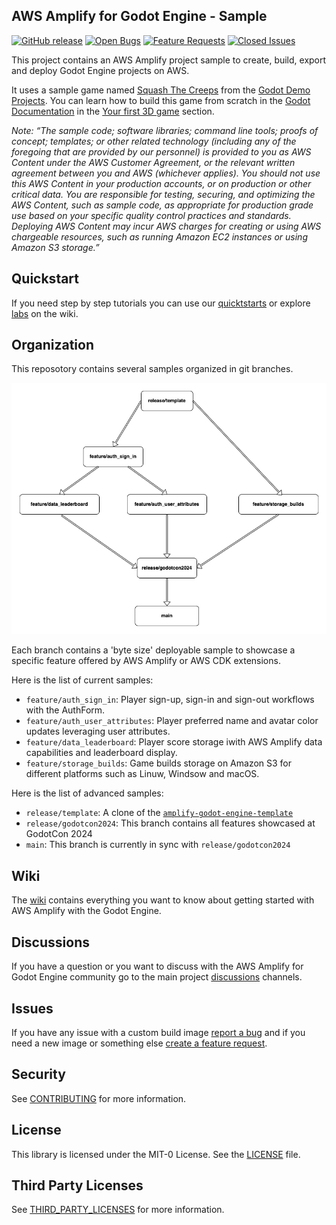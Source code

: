 ## AWS Amplify for Godot Engine - Sample

[![GitHub release](https://img.shields.io/github/release/aws-samples/amplify-godot-engine-sample)](https://github.com//aws-samples/amplify-godot-engine-sample/releases)
[![Open Bugs](https://img.shields.io/github/issues/aws-samples/amplify-godot-engine-sample/bug?color=d73a4a&label=bugs)](https://github.com/aws-samples/amplify-godot-engine-sample/issues?q=is%3Aissue+is%3Aopen+label%3Abug)
[![Feature Requests](https://img.shields.io/github/issues/aws-samples/amplify-godot-engine-sample/feature-request?color=ff9001&label=feature%20requests)](https://github.com/aws-samples/amplify-godot-engine-sample/issues?q=is%3Aissue+label%3Afeature-request+is%3Aopen)
[![Closed Issues](https://img.shields.io/github/issues-closed/aws-samples/amplify-godot-engine-sample?color=%2325CC00&label=issues%20closed)](https://github.com/aws-samples/amplify-godot-engine-sample/issues?q=is%3Aissue+is%3Aclosed+)

This project contains an AWS Amplify project sample to create, build, export and deploy Godot Engine projects on AWS.

It uses a sample game named [Squash The Creeps](https://github.com/godotengine/godot-demo-projects/tree/master/3d/squash_the_creeps) from the [Godot Demo Projects](https://github.com/godotengine/godot-demo-projects). You can learn how to build this game from scratch in the [Godot Documentation](https://docs.godotengine.org) in the [Your first 3D game](https://docs.godotengine.org/en/stable/getting_started/first_3d_game/index.html) section.

_Note: “The sample code; software libraries; command line tools; proofs of concept; templates; or other related technology (including any of the foregoing that are provided by our personnel) is provided to you as AWS Content under the AWS Customer Agreement, or the relevant written agreement between you and AWS (whichever applies). You should not use this AWS Content in your production accounts, or on production or other critical data. You are responsible for testing, securing, and optimizing the AWS Content, such as sample code, as appropriate for production grade use based on your specific quality control practices and standards. Deploying AWS Content may incur AWS charges for creating or using AWS chargeable resources, such as running Amazon EC2 instances or using Amazon S3 storage.”_

## Quickstart

If you need step by step tutorials you can use our [quicktstarts](https://github.com/aws-samples/amplify-godot-engine/wiki/Create-a-New-Game) or explore [labs](https://github.com/aws-samples/amplify-godot-engine/wiki) on the wiki.

## Organization

This reposotory contains several samples organized in git branches.

![](branches.drawio.png)

Each branch contains a 'byte size' deployable sample to showcase a specific feature offered by AWS Amplify or AWS CDK extensions.

Here is the list of current samples:
- `feature/auth_sign_in`: Player sign-up, sign-in and sign-out workflows with the AuthForm.
- `feature/auth_user_attributes`: Player preferred name and avatar color updates leveraging user attributes.
- `feature/data_leaderboard`: Player score storage iwith AWS Amplify data capabilities and leaderboard display.
- `feature/storage_builds`: Game builds storage on Amazon S3 for different platforms such as Linuw, Windsow and macOS. 

Here is the list of advanced samples:
- `release/template`: A clone of the [`amplify-godot-engine-template`](https://github.com/aws-samples/amplify-godot-engine-template)
- `release/godotcon2024`: This branch contains all features showcased at GodotCon 2024
- `main`: This branch is currently in sync with `release/godotcon2024`

## Wiki

The [wiki](https://github.com/aws-samples/amplify-godot-engine/wiki) contains everything you want to know about getting started with AWS Amplify with the Godot Engine.

## Discussions

If you have a question or you want to discuss with the AWS Amplify for Godot Engine community go to the main project [discussions](https://github.com/aws-samples/amplify-godot-engine/discussions) channels.

## Issues

If you have any issue with a custom build image [report a bug](https://github.com/aws-samples/amplify-godot-engine-template/issues/new?assignees=&labels=&projects=&template=bug_report.md&title=) and if you need a new image or something else  [create a feature request](https://github.com/aws-samples/amplify-godot-engine-template/issues/new?assignees=&labels=&projects=&template=feature_request.md&title=).

## Security

See [CONTRIBUTING](CONTRIBUTING.md#security-issue-notifications) for more information.

## License

This library is licensed under the MIT-0 License. See the [LICENSE](LICENSE.md) file.

## Third Party Licenses

See [THIRD_PARTY_LICENSES](THIRD_PARTY_LICENSES.md) for more information.

